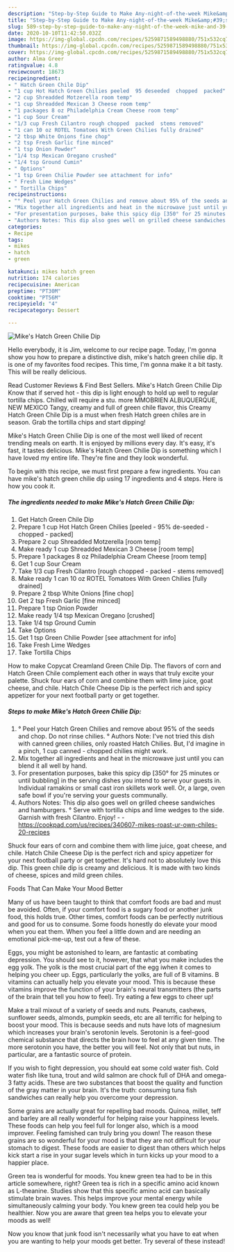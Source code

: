 ```yaml
---
description: "Step-by-Step Guide to Make Any-night-of-the-week Mike&amp;#39;s Hatch Green Chilie Dip"
title: "Step-by-Step Guide to Make Any-night-of-the-week Mike&amp;#39;s Hatch Green Chilie Dip"
slug: 589-step-by-step-guide-to-make-any-night-of-the-week-mike-and-39-s-hatch-green-chilie-dip
date: 2020-10-10T11:42:50.032Z
image: https://img-global.cpcdn.com/recipes/5259871589498880/751x532cq70/mikes-hatch-green-chilie-dip-recipe-main-photo.jpg
thumbnail: https://img-global.cpcdn.com/recipes/5259871589498880/751x532cq70/mikes-hatch-green-chilie-dip-recipe-main-photo.jpg
cover: https://img-global.cpcdn.com/recipes/5259871589498880/751x532cq70/mikes-hatch-green-chilie-dip-recipe-main-photo.jpg
author: Alma Greer
ratingvalue: 4.8
reviewcount: 18673
recipeingredient:
- " Hatch Green Chile Dip"
- "1 cup Hot Hatch Green Chilies peeled  95 deseeded  chopped  packed"
- "2 cup Shreadded Motzerella room temp"
- "1 cup Shreadded Mexican 3 Cheese room temp"
- "1 packages 8 oz Philadelphia Cream Cheese room temp"
- "1 cup Sour Cream"
- "1/3 cup Fresh Cilantro rough chopped  packed  stems removed"
- "1 can 10 oz ROTEL Tomatoes With Green Chilies fully drained"
- "2 tbsp White Onions fine chop"
- "2 tsp Fresh Garlic fine minced"
- "1 tsp Onion Powder"
- "1/4 tsp Mexican Oregano crushed"
- "1/4 tsp Ground Cumin"
- " Options"
- "1 tsp Green Chilie Powder see attachment for info"
- " Fresh Lime Wedges"
- " Tortilla Chips"
recipeinstructions:
- "° Peel your Hatch Green Chilies and remove about 95% of the seeds and chop. Do not rinse chilies.                                                                                                         ° Authors Note: I&#39;ve not tried this dish with canned green chilies, only roasted Hatch Chilies. But, I&#39;d imagine in a pinch, 1 cup canned - chopped chilies might work."
- "Mix together all ingredients and heat in the microwave just until you can blend it all well by hand."
- "For presentation purposes, bake this spicy dip [350° for 25 minutes or until bubbling] in the serving dishes you intend to serve your guests in. Individual ramakins or small cast iron skillets work well. Or, a large, oven safe bowl if you&#39;re serving your guests communally."
- "Authors Notes: This dip also goes well on grilled cheese sandwiches and hamburgers. ° Serve with tortilla chips and lime wedges to the side. Garnish with fresh Cilantro. Enjoy!  https://cookpad.com/us/recipes/340607-mikes-roast-ur-own-chiles-20-recipes"
categories:
- Recipe
tags:
- mikes
- hatch
- green

katakunci: mikes hatch green 
nutrition: 174 calories
recipecuisine: American
preptime: "PT30M"
cooktime: "PT56M"
recipeyield: "4"
recipecategory: Dessert

---
```



![Mike&#39;s Hatch Green Chilie Dip](https://img-global.cpcdn.com/recipes/5259871589498880/751x532cq70/mikes-hatch-green-chilie-dip-recipe-main-photo.jpg)

Hello everybody, it is Jim, welcome to our recipe page. Today, I'm gonna show you how to prepare a distinctive dish, mike&#39;s hatch green chilie dip. It is one of my favorites food recipes. This time, I'm gonna make it a bit tasty. This will be really delicious.

Read Customer Reviews &amp; Find Best Sellers. Mike&#39;s Hatch Green Chilie Dip Know that if served hot - this dip is light enough to hold up well to regular tortilla chips. Chilled will require a stu. more MMOBRIEN ALBUQUERQUE, NEW MEXICO Tangy, creamy and full of green chile flavor, this Creamy Hatch Green Chile Dip is a must when fresh Hatch green chiles are in season. Grab the tortilla chips and start dipping!

Mike&#39;s Hatch Green Chilie Dip is one of the most well liked of recent trending meals on earth. It is enjoyed by millions every day. It's easy, it's fast, it tastes delicious. Mike&#39;s Hatch Green Chilie Dip is something which I have loved my entire life. They're fine and they look wonderful.


To begin with this recipe, we must first prepare a few ingredients. You can have mike&#39;s hatch green chilie dip using 17 ingredients and 4 steps. Here is how you cook it.

<!--inarticleads1-->

##### The ingredients needed to make Mike&#39;s Hatch Green Chilie Dip:

1. Get  Hatch Green Chile Dip
1. Prepare 1 cup Hot Hatch Green Chilies [peeled - 95% de-seeded - chopped - packed]
1. Prepare 2 cup Shreadded Motzerella [room temp]
1. Make ready 1 cup Shreadded Mexican 3 Cheese [room temp]
1. Prepare 1 packages 8 oz Philadelphia Cream Cheese [room temp]
1. Get 1 cup Sour Cream
1. Take 1/3 cup Fresh Cilantro [rough chopped - packed - stems removed]
1. Make ready 1 can 10 oz ROTEL Tomatoes With Green Chilies [fully drained]
1. Prepare 2 tbsp White Onions [fine chop]
1. Get 2 tsp Fresh Garlic [fine minced]
1. Prepare 1 tsp Onion Powder
1. Make ready 1/4 tsp Mexican Oregano [crushed]
1. Take 1/4 tsp Ground Cumin
1. Take  Options
1. Get 1 tsp Green Chilie Powder [see attachment for info]
1. Take  Fresh Lime Wedges
1. Take  Tortilla Chips


How to make Copycat Creamland Green Chile Dip. The flavors of corn and Hatch Green Chile complement each other in ways that truly excite your palette. Shuck four ears of corn and combine them with lime juice, goat cheese, and chile. Hatch Chile Cheese Dip is the perfect rich and spicy appetizer for your next football party or get together. 

<!--inarticleads2-->

##### Steps to make Mike&#39;s Hatch Green Chilie Dip:

1. ° Peel your Hatch Green Chilies and remove about 95% of the seeds and chop. Do not rinse chilies.                                                                                                         ° Authors Note: I&#39;ve not tried this dish with canned green chilies, only roasted Hatch Chilies. But, I&#39;d imagine in a pinch, 1 cup canned - chopped chilies might work.
1. Mix together all ingredients and heat in the microwave just until you can blend it all well by hand.
1. For presentation purposes, bake this spicy dip [350° for 25 minutes or until bubbling] in the serving dishes you intend to serve your guests in. Individual ramakins or small cast iron skillets work well. Or, a large, oven safe bowl if you&#39;re serving your guests communally.
1. Authors Notes: This dip also goes well on grilled cheese sandwiches and hamburgers. ° Serve with tortilla chips and lime wedges to the side. Garnish with fresh Cilantro. Enjoy! -  - https://cookpad.com/us/recipes/340607-mikes-roast-ur-own-chiles-20-recipes


Shuck four ears of corn and combine them with lime juice, goat cheese, and chile. Hatch Chile Cheese Dip is the perfect rich and spicy appetizer for your next football party or get together. It&#39;s hard not to absolutely love this dip. This green chile dip is creamy and delicious. It is made with two kinds of cheese, spices and mild green chiles. 

Foods That Can Make Your Mood Better


Many of us have been taught to think that comfort foods are bad and must be avoided. Often, if your comfort food is a sugary food or another junk food, this holds true. Other times, comfort foods can be perfectly nutritious and good for us to consume. Some foods honestly do elevate your mood when you eat them. When you feel a little down and are needing an emotional pick-me-up, test out a few of these.

Eggs, you might be astonished to learn, are fantastic at combating depression. You should see to it, however, that what you make includes the egg yolk. The yolk is the most crucial part of the egg iwhen it comes to helping you cheer up. Eggs, particularly the yolks, are full of B vitamins. B vitamins can actually help you elevate your mood. This is because these vitamins improve the function of your brain's neural transmitters (the parts of the brain that tell you how to feel). Try eating a few eggs to cheer up!

Make a trail mixout of a variety of seeds and nuts. Peanuts, cashews, sunflower seeds, almonds, pumpkin seeds, etc are all terrific for helping to boost your mood. This is because seeds and nuts have lots of magnesium which increases your brain's serotonin levels. Serotonin is a feel-good chemical substance that directs the brain how to feel at any given time. The more serotonin you have, the better you will feel. Not only that but nuts, in particular, are a fantastic source of protein.

If you wish to fight depression, you should eat some cold water fish. Cold water fish like tuna, trout and wild salmon are chock full of DHA and omega-3 fatty acids. These are two substances that boost the quality and function of the gray matter in your brain. It's the truth: consuming tuna fish sandwiches can really help you overcome your depression. 

Some grains are actually great for repelling bad moods. Quinoa, millet, teff and barley are all really wonderful for helping raise your happiness levels. These foods can help you feel full for longer also, which is a mood improver. Feeling famished can truly bring you down! The reason these grains are so wonderful for your mood is that they are not difficult for your stomach to digest. These foods are easier to digest than others which helps kick start a rise in your sugar levels which in turn kicks up your mood to a happier place.

Green tea is wonderful for moods. You knew green tea had to be in this article somewhere, right? Green tea is rich in a specific amino acid known as L-theanine. Studies show that this specific amino acid can basically stimulate brain waves. This helps improve your mental energy while simultaneously calming your body. You knew green tea could help you be healthier. Now you are aware that green tea helps you to elevate your moods as well!

Now you know that junk food isn't necessarily what you have to eat when you are wanting to help your moods get better. Try several of these instead!

